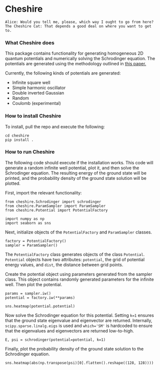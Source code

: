 # Cheshire

```
Alice: Would you tell me, please, which way I ought to go from here?
The Cheshire Cat: That depends a good deal on where you want to get to.
```

### What Cheshire does

This package contains functionality for generating homogeneous 2D quantum potentials and numerically solving the Schrodinger equation. The potentials are generated using the methodology outlined in [this paper.](https://arxiv.org/pdf/1702.01361.pdf)

Currently, the following kinds of potentials are generated:
* Infinite square well
* Simple harmonic oscillator
* Double inverted Gaussian
* Random
* Coulomb (experimental)

### How to install Cheshire

To install, pull the repo and execute the following:
```
cd cheshire
pip install .
```

### How to run Cheshire

The following code should execute if the installation works. This code will generate a random infinite well potential, plot it, and then solve the Schrodinger equation. The resulting energy of the ground state will be printed, and the probability density of the ground state solution will be plotted.

First, import the relevant functionality:
```
from cheshire.Schrodinger import schrodinger
from cheshire.ParamSampler import ParamSampler
from cheshire.Potential import PotentialFactory

import numpy as np
import seaborn as sns
```

Next, initialize objects of the `PotentialFactory` and `ParamSampler` classes.
```
factory = PotentialFactory()
sampler = ParamSampler()
```
The `PotentialFactory` class generates objects of the class `Potential`. `Potential` objects have two attributes: `potential`, the grid of potential energy values, and `dist`, the distance between grid points.

Create the potential object using parameters generated from the sampler class. This object contains randomly generated parameters for the infinite well. Then plot the potential.
```
params = sampler.iw()
potential = factory.iw(**params)

sns.heatmap(potential.potential)
```


Now solve the Schrodinger equation for this potential. Setting `k=1` ensures that the ground state eigenvalue and eigenvector are returned. Internally, `scipy.sparse.linalg.eigs` is used and `which='SM'` is hardcoded to ensure that the eigenvalues and eigenvectors are returned low-to-high.
```
E, psi = schrodinger(potential=potential, k=1)
```

Finally, plot the probability density of the ground state solution to the Schrodinger equation.

```
sns.heatmap(abs(np.transpose(psi)[0].flatten().reshape((128, 128))))
```